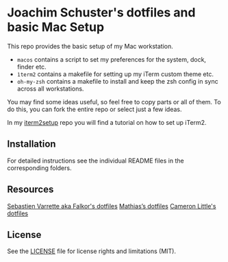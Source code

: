 # Joachim Schuster's dotfiles and basic Mac Setup

This repo provides the basic setup of my Mac workstation.

* `macos` contains a script to set my preferences for the system, dock, finder etc.
* `ìterm2` contains a makefile for setting up my iTerm custom theme etc.
* `oh-my-zsh` contains a makefile to install and keep the zsh config in sync across all workstations.


You may find some ideas useful, so feel free to copy parts or all of them.
To do this, you can fork the entire repo or select just a few ideas.

In my [iterm2setup](https://github.com/jschuster/iterm2setup) repo you will find a tutorial on how to set up iTerm2.

## Installation
For detailed instructions see the individual README files in the corresponding folders.

## Resources
[Sebastien Varrette aka Falkor's dotfiles](https://github.com/Falkor/dotfiles)
[Mathias’s dotfiles](https://github.com/mathiasbynens/dotfiles)
[Cameron Little's dotfiles](https://github.com/apexskier/dotfiles)


## License
See the [LICENSE](LICENSE) file for license rights and limitations (MIT).
